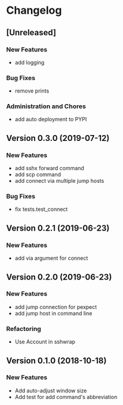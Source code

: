 # Changelog


## [Unreleased]

### New Features
- add logging


### Bug Fixes
- remove prints





### Administration and Chores
- add auto deployment to PYPI




## Version 0.3.0 (2019-07-12)

### New Features
- add sshx forward command
- add scp command
- add connect via multiple jump hosts


### Bug Fixes
- fix tests.test_connect








## Version 0.2.1 (2019-06-23)

### New Features
- add via argument for connect









## Version 0.2.0 (2019-06-23)

### New Features
- add jump connection for pexpect
- add jump host in command line



### Refactoring
- Use Account in sshwrap







## Version 0.1.0 (2018-10-18)

### New Features
- Add auto-adjust window size
- Add test for add command's abbreviation









